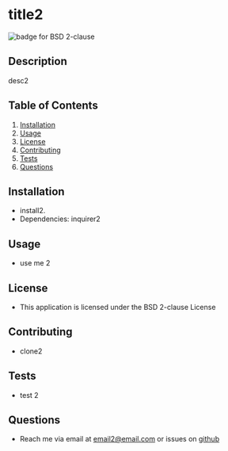 # title2

![badge for BSD 2-clause](https://img.shields.io/badge/license-BSD%202--clause-brightgreen)

## Description
desc2

## Table of Contents
1. [Installation](#installation)
2. [Usage](#usage)
3. [License](#license)
4. [Contributing](#contributing)
5. [Tests](#tests)
6. [Questions](#questions)

## Installation
- install2. 
- Dependencies: inquirer2

## Usage
- use me 2

## License
- This application is licensed under the BSD 2-clause License

## Contributing
- clone2

## Tests
- test 2

## Questions
- Reach me via email at email2@email.com or issues on [github](https://github.com/wagner-loper)
